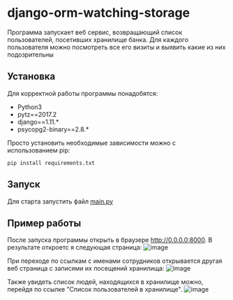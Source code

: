 # django-orm-watching-storage #
Программа запускает веб сервис, возвращающий список пользователей, посетивших хранилище банка. Для каждого пользователя можно посмотреть все его визиты и выявить какие из них подозрительны
## Установка ##
Для корректной работы программы понадобятся: 
* Python3
* pytz==2017.2
* django==1.11.*
* psycopg2-binary==2.8.*

Просто установить необходимые зависимости можно с использованием pip:
```
pip install requirements.txt
```
## Запуск ##
Для старта запустить файл [main.py](https://github.com/MartynMartynuk/django-orm-watching-storage/blob/master/main.py)

## Пример работы ##
После запуска программы открыть в браузере http://0.0.0.0:8000. В результате откроетс я следующая страница: 
![image](https://user-images.githubusercontent.com/95570045/150641022-0f145199-11f1-478d-b411-380bf4400a79.png)

При переходе по ссылкам с именами сотрудников открывается другая веб страница с записями их посещений хранилища:
![image](https://user-images.githubusercontent.com/95570045/150641134-c75e7451-5c0e-409c-a76e-7cc85dd2d1e4.png)

Также увидеть список людей, находящихся в хранилище можно, перейдя по ссылке "Список пользователей в хранилище".
![image](https://user-images.githubusercontent.com/95570045/150641177-779a7ce9-9e1d-4a98-bba8-70533f89c37e.png)
